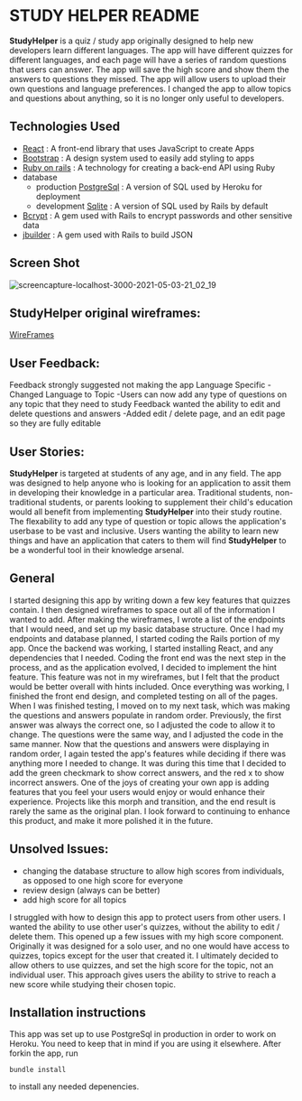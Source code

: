 # STUDY HELPER README

**StudyHelper** is a quiz / study app originally designed to help new developers learn different languages. The app will have different quizzes for different languages, and each page will have a series of random questions that users can answer. The app will save the high score and show them the answers to questions they missed. The app will allow users to upload their own questions and language preferences. I changed the app to allow topics and questions about anything, so it is no longer only useful to developers.

## Technologies Used

  - [React](https://reactjs.org/) 
    : A front-end library that uses JavaScript to create Apps
  - [Bootstrap](https://getbootstrap.com/)
    : A design system used to easily add styling to apps
  - [Ruby on rails](https://rubyonrails.org/)
    : A technology for creating a back-end API using Ruby
  - database 
    - production  [PostgreSql](https://www.postgresql.org/)
      : A version of SQL used by Heroku for deployment
    - development [Sqlite](https://www.sqlite.org/index.html)
      : A version of SQL used by Rails by default
  - [Bcrypt](https://en.wikipedia.org/wiki/Bcrypt)
    : A gem used with Rails to encrypt passwords and other sensitive data
  - [jbuilder](https://github.com/rails/jbuilder)
    : A gem used with Rails to build JSON 
  


## Screen Shot

![screencapture-localhost-3000-2021-05-03-21_02_19](https://user-images.githubusercontent.com/48182959/116950497-2cdee400-ac53-11eb-9d76-53ed4b161bc9.png)


## StudyHelper original wireframes:

[WireFrames](https://drive.google.com/drive/folders/1Qud6myWoadWluiSUYM7kTk8Z2mCICmKY?usp=sharing)


## User Feedback:
Feedback strongly suggested not making the app Language Specific
  -Changed Language to Topic
  -Users can now add any type of questions on any topic that they need to study
Feedback wanted the ability to edit and delete questions and answers
  -Added edit / delete page, and an edit page so they are fully editable
  
  
 ## User Stories: 
 
 **StudyHelper** is targeted at students of any age, and in any field. The app was designed to help anyone who is looking for an application to assit them in developing their knowledge in a particular area. Traditional students, non-traditional students, or parents looking to supplement their child's education would all benefit from implementing **StudyHelper** into their study routine. The flexability to add any type of question or topic allows the application's userbase to be vast and inclusive. Users wanting the ability to learn new things and have an application that caters to them will find **StudyHelper** to be a wonderful tool in their knowledge arsenal.

## General 

 I started designing this app by writing down a few key features that quizzes contain. I then designed wireframes to space out all of the information I wanted to add. After making the wireframes, I wrote a list of the endpoints that I would need, and set up my basic database structure. Once I had my endpoints and database planned, I started coding the Rails portion of my app. Once the backend was working, I started installing React, and any dependencies that I needed. Coding the front end was the next step in the process, and as the application evolved, I decided to implement the hint feature. This feature was not in my wireframes, but I felt that the product would be better overall with hints included. Once everything was working, I finished the front end design, and completed testing on all of the pages. When I was finished testing, I moved on to my next task, which was making the questions and answers populate in random order. Previously, the first answer was always the correct one, so I adjusted the code to allow it to change. The questions were the same way, and I adjusted the code in the same manner. Now that the questions and answers were displaying in random order, I again tested the app's features while deciding if there was anything more I needed to change. It was during this time that I decided to add the green checkmark to show correct answers, and the red x to show incorrect answers. One of the joys of creating your own app is adding features that you feel your users would enjoy or would enhance their experience. Projects like this morph and transition, and the end result is rarely the same as the original plan. I look forward to continuing to enhance this product, and make it more polished it in the future. 


## Unsolved Issues: 
 - changing the database structure to allow high scores from individuals, as opposed to one high score for everyone
 - review design (always can be better)
 - add high score for all topics
 
 I struggled with how to design this app to protect users from other users. I wanted the ability to use other user's quizzes, without the ability to edit / delete them. This opened up a few issues with my high score component. Originally it was designed for a solo user, and no one would have access to quizzes, topics except for the user that created it. I ultimately decided to allow others to use quizzes, and set the high score for the topic, not an individual user. This approach gives users the ability to strive to reach a new score while studying their chosen topic. 

## Installation instructions
 This app was set up to use PostgreSql in production in order to work on Heroku. You need to keep that in mind if you are using it elsewhere. After forkin the app, run 
 ```
 bundle install
 ```
to install any needed depenencies. 
